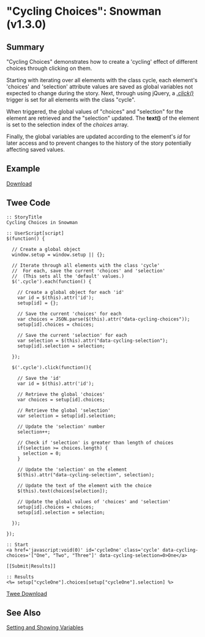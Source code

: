 # "Cycling Choices": Snowman (v1.3.0)

## Summary

"Cycling Choices" demonstrates how to create a 'cycling' effect of different choices through clicking on them.

Starting with iterating over all elements with the class cycle, each element's 'choices' and 'selection' attribute values are saved as global variables not expected to change during the story. Next, through using jQuery, a [*.click()*](https://api.jquery.com/click/) trigger is set for all elements with the class "cycle".

When triggered, the global values of "choices" and "selection" for the element are retrieved and the "selection" updated. The **text()** of the element is set to the selection index of the *choices* array.

Finally, the global variables are updated according to the element's *id* for later access and to prevent changes to the history of the story potentially affecting saved values.

## Example

[Download](snowman_cycling_example.html)

## Twee Code

```twee
:: StoryTitle
Cycling Choices in Snowman

:: UserScript[script]
$(function() {
  
  // Create a global object
  window.setup = window.setup || {};
  
  // Iterate through all elements with the class 'cycle'
  //  For each, save the current 'choices' and 'selection'
  //  (This sets all the 'default' values.)
  $('.cycle').each(function() {

    // Create a global object for each 'id'
    var id = $(this).attr('id');
    setup[id] = {};

    // Save the current 'choices' for each
    var choices = JSON.parse($(this).attr("data-cycling-choices"));
    setup[id].choices = choices;

    // Save the current 'selection' for each
    var selection = $(this).attr("data-cycling-selection");
    setup[id].selection = selection;

  });
  
  $('.cycle').click(function(){

    // Save the 'id'
    var id = $(this).attr('id');

    // Retrieve the global 'choices'
    var choices = setup[id].choices;

    // Retrieve the global 'selection'
    var selection = setup[id].selection;

    // Update the 'selection' number
    selection++;

    // Check if 'selection' is greater than length of choices
    if(selection >= choices.length) {
      selection = 0;
    }

    // Update the 'selection' on the element
    $(this).attr("data-cycling-selection", selection);

    // Update the text of the element with the choice
    $(this).text(choices[selection]);
  
    // Update the global values of 'choices' and 'selection'
    setup[id].choices = choices;
    setup[id].selection = selection;
  
  });
  
});

:: Start
<a href='javascript:void(0)' id='cycleOne' class='cycle' data-cycling-choices='["One", "Two", "Three"]' data-cycling-selection=0>One</a>

[[Submit|Results]]

:: Results
<%= setup["cycleOne"].choices[setup["cycleOne"].selection] %>

```

[Twee Download](snowman_cycling_twee.txt)

## See Also

[Setting and Showing Variables](../../settingandshowing/snowman/snowman_settingandshowing.md)

